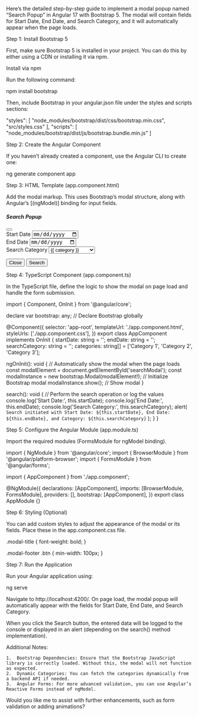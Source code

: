 Here’s the detailed step-by-step guide to implement a modal popup named “Search Popup” in Angular 17 with Bootstrap 5. The modal will contain fields for Start Date, End Date, and Search Category, and it will automatically appear when the page loads.

Step 1: Install Bootstrap 5

First, make sure Bootstrap 5 is installed in your project. You can do this by either using a CDN or installing it via npm.

Install via npm

Run the following command:

npm install bootstrap

Then, include Bootstrap in your angular.json file under the styles and scripts sections:

"styles": [
  "node_modules/bootstrap/dist/css/bootstrap.min.css",
  "src/styles.css"
],
"scripts": [
  "node_modules/bootstrap/dist/js/bootstrap.bundle.min.js"
]

Step 2: Create the Angular Component

If you haven’t already created a component, use the Angular CLI to create one:

ng generate component app

Step 3: HTML Template (app.component.html)

Add the modal markup. This uses Bootstrap’s modal structure, along with Angular’s [(ngModel)] binding for input fields.

<div class="modal fade" id="searchModal" tabindex="-1" aria-labelledby="searchModalLabel" aria-hidden="true">
  <div class="modal-dialog">
    <div class="modal-content">
      <!-- Modal Header -->
      <div class="modal-header">
        <h5 class="modal-title" id="searchModalLabel">Search Popup</h5>
        <button type="button" class="btn-close" data-bs-dismiss="modal" aria-label="Close"></button>
      </div>
      <!-- Modal Body -->
      <div class="modal-body">
        <form>
          <!-- Start Date -->
          <div class="mb-3">
            <label for="startDate" class="form-label">Start Date</label>
            <input
              type="date"
              class="form-control"
              id="startDate"
              [(ngModel)]="startDate"
              name="startDate"
            />
          </div>
          <!-- End Date -->
          <div class="mb-3">
            <label for="endDate" class="form-label">End Date</label>
            <input
              type="date"
              class="form-control"
              id="endDate"
              [(ngModel)]="endDate"
              name="endDate"
            />
          </div>
          <!-- Search Category -->
          <div class="mb-3">
            <label for="searchCategory" class="form-label">Search Category</label>
            <select
              class="form-select"
              id="searchCategory"
              [(ngModel)]="searchCategory"
              name="searchCategory"
            >
              <option value="" disabled>Select a category</option>
              <option *ngFor="let category of categories" [value]="category">
                {{ category }}
              </option>
            </select>
          </div>
        </form>
      </div>
      <!-- Modal Footer -->
      <div class="modal-footer">
        <button type="button" class="btn btn-secondary" data-bs-dismiss="modal">Close</button>
        <button type="button" class="btn btn-primary" (click)="search()">Search</button>
      </div>
    </div>
  </div>
</div>

Step 4: TypeScript Component (app.component.ts)

In the TypeScript file, define the logic to show the modal on page load and handle the form submission.

import { Component, OnInit } from '@angular/core';

declare var bootstrap: any; // Declare Bootstrap globally

@Component({
  selector: 'app-root',
  templateUrl: './app.component.html',
  styleUrls: ['./app.component.css'],
})
export class AppComponent implements OnInit {
  startDate: string = '';
  endDate: string = '';
  searchCategory: string = '';
  categories: string[] = ['Category 1', 'Category 2', 'Category 3'];

  ngOnInit(): void {
    // Automatically show the modal when the page loads
    const modalElement = document.getElementById('searchModal');
    const modalInstance = new bootstrap.Modal(modalElement!); // Initialize Bootstrap modal
    modalInstance.show(); // Show modal
  }

  search(): void {
    // Perform the search operation or log the values
    console.log('Start Date:', this.startDate);
    console.log('End Date:', this.endDate);
    console.log('Search Category:', this.searchCategory);
    alert(
      `Search initiated with Start Date: ${this.startDate}, End Date: ${this.endDate}, and Category: ${this.searchCategory}`
    );
  }
}

Step 5: Configure the Angular Module (app.module.ts)

Import the required modules (FormsModule for ngModel binding).

import { NgModule } from '@angular/core';
import { BrowserModule } from '@angular/platform-browser';
import { FormsModule } from '@angular/forms';

import { AppComponent } from './app.component';

@NgModule({
  declarations: [AppComponent],
  imports: [BrowserModule, FormsModule],
  providers: [],
  bootstrap: [AppComponent],
})
export class AppModule {}

Step 6: Styling (Optional)

You can add custom styles to adjust the appearance of the modal or its fields. Place these in the app.component.css file.

.modal-title {
  font-weight: bold;
}

.modal-footer .btn {
  min-width: 100px;
}

Step 7: Run the Application

Run your Angular application using:

ng serve

Navigate to http://localhost:4200/. On page load, the modal popup will automatically appear with the fields for Start Date, End Date, and Search Category.

When you click the Search button, the entered data will be logged to the console or displayed in an alert (depending on the search() method implementation).

Additional Notes:

	1.	Bootstrap Dependencies: Ensure that the Bootstrap JavaScript library is correctly loaded. Without this, the modal will not function as expected.
	2.	Dynamic Categories: You can fetch the categories dynamically from a backend API if needed.
	3.	Angular Forms: For more advanced validation, you can use Angular’s Reactive Forms instead of ngModel.

Would you like me to assist with further enhancements, such as form validation or adding animations?